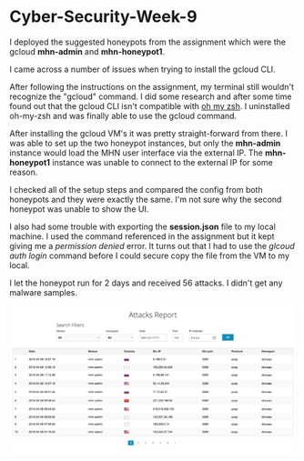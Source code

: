 # Cyber-Security-Week-9

I deployed the suggested honeypots from the assignment which were the gcloud **mhn-admin** and **mhn-honeypot1**.

I came across a number of issues when trying to install the gcloud CLI.

After following the instructions on the assignment, my terminal still wouldn't recognize the "gcloud" command. I did some research and after some time found out that the gcloud CLI isn't compatible with [oh my zsh](http://ohmyz.sh/). I uninstalled oh-my-zsh and was finally able to use the gcloud command.

After installing the gcloud VM's it was pretty straight-forward from there. I was able to set up the two honeypot instances, but only the **mhn-admin** instance would load the MHN user interface via the external IP. The **mhn-honeypot1** instance was unable to connect to the external IP for some reason.

I checked all of the setup steps and compared the config from both honeypots and they were exactly the same. I'm not sure why the second honeypot was unable to show the UI.

I also had some trouble with exporting the **session.json** file to my local machine. I used the command referenced in the assignment but it kept giving me a _permission denied_ error. It turns out that I had to use the _glcoud auth login_ command before I could secure copy the file from the VM to my local.

I let the honeypot run for 2 days and received 56 attacks. I didn't get any malware samples.

![](https://raw.githubusercontent.com/Holocraft/Cyber-Security-Week-9/master/honeypot-attacks.png)
